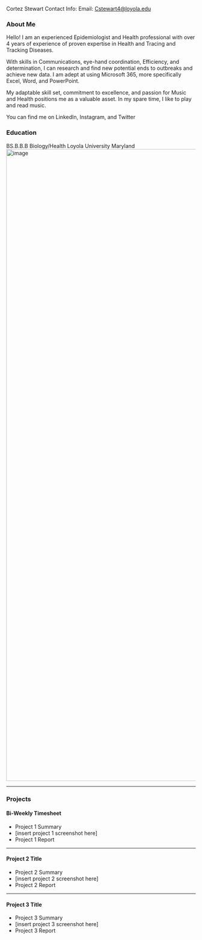 Cortez Stewart
Contact Info: Email: Cstewart4@loyola.edu 

### About Me 
Hello! I am an experienced Epidemiologist and Health professional with over 4 years of experience of proven expertise in Health and Tracing and Tracking Diseases. 

With skills in Communications, eye-hand coordination, Efficiency, and determination, I can research and find new potential ends to outbreaks and achieve new data. I am adept at using Microsoft 365, more specifically Excel, Word, and PowerPoint. 

My adaptable skill set, commitment to excellence, and passion for Music and Health positions me as a valuable asset. In my spare time, I like to play and read music. 

You can find me on LinkedIn, Instagram, and Twitter

### Education 
BS.B.B.B Biology/Health
Loyola University Maryland 
<img width="1680" alt="image" src="https://github.com/user-attachments/assets/68f420d1-9118-48b5-ab43-2983e54d47a1" />

***
### Projects


#### Bi-Weekly Timesheet 
 - Project 1 Summary
 - [insert project 1 screenshot here]
 - Project 1 Report

***
#### Project 2 Title
 - Project 2 Summary
 - [insert project 2 screenshot here]
 - Project 2 Report

***
#### Project 3 Title
 - Project 3 Summary
 - [insert project 3 screenshot here]
 - Project 3 Report

